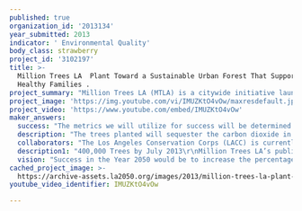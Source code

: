 ```yaml
---
published: true
organization_id: '2013134'
year_submitted: 2013
indicator: ' Environmental Quality'
body_class: strawberry
project_id: '3102197'
title: >-
  Million Trees LA  Plant Toward a Sustainable Urban Forest That Supports
  Healthy Families .
project_summary: "Million Trees LA (MTLA) is a citywide initiative launched in September 2006 by Mayor Antonio R. Villaraigosa. MTLA is a collaborative effort of the City of Los Angeles, community groups, businesses and individuals, working together to plant and provide long-term stewardship of LA’s urban forest. Trees provide shade and save on energy costs, clean the air and help reduce green house gases that cause global warming, capture polluted urban runoff, improve water quality and add beauty to our neighborhoods.\r\n\r\n\r\nMillion Trees LA would like to have a series of fruit tree adoptions with a focus on food deserts and deliver fruit trees to people who live or own property within the City of Los Angeles. A fruit tree adoption is where tress are available for free to be planted on residential properties and people are provided information on to plant and care for trees. People adopt a tree and pledge to plant it on their private property. In addition to the environmental benefits of fruit trees, such as improving air quality, fruit trees give people access to healthy food that they grow. \r\n\r\nIt is important for everyone to have access to healthy food options, such as fruit. People’s geographic area should not prevent them from having fresh, healthy food. By providing fruit trees in the City of Los Angeles, including food deserts, we are giving people the opportunity to improve their health and help the environment. \r\n\r\nGiving away fruit trees either at fruit trees adoptions or by delivering the fruit trees to residential properties for planting, gives people access to fresh, healthy foods while planting a tree that will reduce greenhouse gases, help them save energy by providing shade and capture storm water to replenish groundwater tables. Locally grown food also reduces any pollution emitted by the transportation of fruit from far away places. This will also provide people with the ability to add green space where they live. \r\n\r\nThere are also social benefits provided by trees. More than 8% of children in Los Angeles-217,000- suffer from asthma. Studies have shown that an increase in tree-lined streets could lower that number by 25%. Research presented at the American Association for the Advancement of Science Conference in Chicago showed that the presence of trees could cut crime by as much as 7%. \r\n\r\nSpecific Activities:\r\n(1)\tMTLA will work with our partners to coordinate and host a series of fruit tree adoptions and to manage the delivery of the fruit trees to private property located in the City of Los Angeles \r\n(2)\tMTLA will work with our partners and community organizations to conduct community outreach and inform people of the availability of the free fruit trees.\r\n(3)\tMTLA will conduct outreach to community organizations and businesses to secure sites to do the fruit tree adoptions, focusing on food deserts.\r\n(4)\t Door to door canvassing before the fruit tree adoption will take place in the geographic area around the fruit tree adoption site.\r\n(5)\tOur goal is to adopt or deliver to homes 1000 (5 gallon) fruit trees.\r\n(6)\tIn order to adopt 1000 fruit trees we will need to have 5 fruit tree adoptions. The adoptions would take place during the June 2013-December 2013 grant period. \r\n(7)\t5 gallon fruit trees will made available for MTLA’s Residential Tree Program, so residents of the City of Los Angeles can obtain free fruit trees to be planted on their private property. The tree will be delivered to them with the instructions and the materials needed to plant the tree. \r\n\r\nMillion Trees LA is currently able to deliver free shade trees to people who live or own property in the City of Los Angeles through our Residential Tree Program. With the support of this grant we can expand the Residential Tree Program to include fruit trees and have fruit tree adoptions focused in food deserts in the City of Los Angeles. This will give people access to healthy foods and reduce their energy costs. \r\n"
project_image: 'https://img.youtube.com/vi/IMUZKtO4vOw/maxresdefault.jpg'
project_video: 'https://www.youtube.com/embed/IMUZKtO4vOw'
maker_answers:
  success: "The metrics we will utilize for success will be determined by how many fruit trees are adopted or secured. In addition success will also be measured by community engagement, creation of new collaborations and the success of continued partnerships. \r\n\r\nThe project goal is to enhance environmental benefits and provide access to healthy food. This project will also allow us to educate the next generation on the importance of trees. \r\n"
  description: "The trees planted will sequester the carbon dioxide in the air and provide oxygen to breathe. A total of 300 trees can counter balance the amount of pollution one person produces in a lifetime. Trees shade our homes. This saves energy, so people who adopt these fruit trees will receive energy savings.\r\n\r\nTress raise ground water tables and are useful in helping to capture, filter, and restore rainwater to the groundwater table.\r\n\r\nTrees provide many benefits including: \r\n\r\n•\tMore than 8% of children in Los Angeles – 217,000 – suffer from asthma. Studies have shown that an increase in tree-lined streets could lower that number by almost 25%. \r\n\r\n•\tResearch presented at the American Association for the Advancement of Science conference (AAAS) in Chicago showed that the presence of trees could cut crime by as much as 7% \r\n\r\n•\tTwo University of Illinois researchers (Kuo and Sullivan) studied how well residents of the Chicago Robert Taylor Housing Project (the largest public housing development in the world) were doing in their daily lives based upon the amount of were fewer contact they had with trees and came to the following conclusions: there are fewer reports of physical violence in homes that had trees outside the buildings. Of the residents interviewed, 14% of residents living in barren conditions have threatened to use a knife or gun against their children\r\n\r\nThese fruit trees will provide benefits to each individual or family who plants them beyond the environmental benefits that everyone who breathes air in Los Angeles will receive. They will be able to grow their own food. For some families, these fruit trees may be the only access to fresh, healthy food that they have. Fruit trees will help adults and children incorporate healthier foods into their diet. \r\n\r\nOne example of a food desert is South Los Angeles. According to the Community Health Council’s South Los Angeles Health Equity Scorecard, there is 0.10 supermarkets per square mile over 44,000 square feet in size.\r\n"
  collaborators: "The Los Angeles Conservation Corps (LACC) is currently our partner who coordinates with us to deliver trees to private properties in the City of Los Angeles through our residential tree program. LACC is also our partner who obtains the trees for both the Residential Program and the Fruit Tree Adoptions. \r\n\r\nMTLA also partners with Fuego Tech-Fire Rangers , Hollywood/Los Angeles Beautification Team, Koreatown Youth and Community Center, North East Trees, and TreePeople to plant trees and conduct fruit tree adoptions. \r\n"
  description1: "400,000 Trees by July 2013\r\nMillion Trees LA’s public-private collaboration has planted over 380,000 trees and is on track to plant 400,000 trees by July 2013. \r\n\r\nRate of Planting-6X the last two administrations\r\n\r\nAccording to the City of Los Angeles Urban Forest Division, Los Angles (including the City, NGOs and developers) planted an average of 10,000 trees annually during the previous two administrations. With limited resources and no direct funding from the City’s General Fund, MTLA has increased the annual tree planting six-fold (average 60,000/year).\r\n\r\nRate of Survival -Double the National Average\r\nResearch conducted by the US Forest Service, the national new tree mortality rate is between 10% and 12%. MTLA’s mortality rate is half the national average at 4% and 5%. \r\n\r\nA National Model\r\nThe US Forest Service conducted a national study of large municipal tree planting programs in 2010/11 and found Million Trees LA to be a top model. \r\n\r\nAwards Received\r\n2012-“Best Urban Forestry Program” Award received from California urban Council\r\n\r\n2009-“Outstanding Achievement Award” from the Environmental Protection Agency. \r\n"
  vision: "Success in the Year 2050 would be to increase the percentage of City of Los Angeles residents having fruit or shade trees in their home. For the City of Los Angeles to continue to serve as the model to replicate, so that other cities within Los Angeles County also provide fruit trees to its residents.\r\n\r\nClean Air and Healthy Lifestyle \r\nSuccess would be for each of the families who received a fruit tree to have enjoyed the environmental benefits of the tree including breathing cleaner air and enjoying a healthy lifestyle. \r\n\r\nA new generation of environmental leaders\r\nThe young adults who worked to make this happen continue to work to protect the environment either professionally or in their personal time and are giving the youth of 2050 the opportunity to work on protecting the planet. \r\n\r\nA healthy urban forest\r\nA healthy urban forest that makes the City of Los Angeles a greener, healthier place to live is what success would like for our indicator in 2050. Although our focus is the City of Los Angeles, a healthy urban forest is necessary for our planet.\r\n"
cached_project_image: >-
  https://archive-assets.la2050.org/images/2013/million-trees-la-plant-toward-a-sustainable-urban-forest-that-supports-healthy-families/img.youtube.com/vi/IMUZKtO4vOw/maxresdefault.jpg
youtube_video_identifier: IMUZKtO4vOw

---
```

